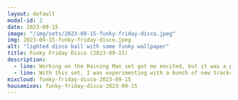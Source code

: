 ```yaml
---
layout: default
modal-id: 2
date: 2023-09-15
image: "/img/sets/2023-09-15-funky-friday-disco.jpeg"
img: 2023-09-15-funky-friday-disco.jpeg
alt: "lighted disco ball with some funky wallpaper"
title: Funky Friday Disco (2023-09-15)
description:
  - line: Working on the Raining Man set got me excited, but it was a pretty lazy set - I barely even mixed any of the tracks together. So I really wanted to do something that could actually show what I could do.
  - line: With this set, I was experimenting with a bunch of new tracks that I hadn't played with at all. Like the Raining Man set, most of the tracks had no cue points, so I was kinda jazzing it up.
mixcloud: funky-friday-disco-2023-09-15
housemixes: funky-friday-disco-2023-09-15
---
```

